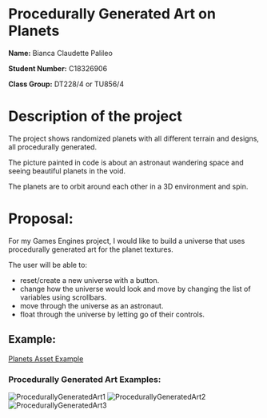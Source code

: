 # Procedurally Generated Art on Planets

**Name:** Bianca Claudette Palileo

**Student Number:** C18326906

**Class Group:** DT228/4 or TU856/4

# Description of the project
The project shows randomized planets with all different terrain and designs, all procedurally generated.

The picture painted in code is about an astronaut wandering space and seeing beautiful planets in the void.

The planets are to orbit around each other in a 3D environment and spin.

<!-- # Instructions for use

# How it works

# List of classes/assets in the project and whether made yourself or modified or if its from a source, please give the reference

| Class/asset | Source |
|-----------|-----------|
| MyClass.cs | Self written |
| MyClass1.cs | Modified from [reference]() |
| MyClass2.cs | From [reference]() |

# References:

# What I am most proud of in the assignment: -->

# Proposal:
For my Games Engines project, I would like to build a universe that uses procedurally generated art for the planet textures.

The user will be able to:
* reset/create a new universe with a button.
* change how the universe would look and move by changing the list of variables using scrollbars.
* move through the universe as an astronaut.
* float through the universe by letting go of their controls.

## Example:
[Planets Asset Example](https://assetstore.unity.com/packages/3d/environments/sci-fi/procedural-planets-95581)

### Procedurally Generated Art Examples:
![ProcedurallyGeneratedArt1](https://user-images.githubusercontent.com/44236242/138449536-ba7e1356-97f7-4d1c-82ef-cd05056b827b.jpg)
![ProcedurallyGeneratedArt2](https://user-images.githubusercontent.com/44236242/138449548-31a6e617-bf43-42ed-8819-54f43aa0cd3f.jpg)
![ProcedurallyGeneratedArt3](https://user-images.githubusercontent.com/44236242/138449556-1b5c8b1e-c6c1-4cac-b1e4-889bc0af82fd.png)

